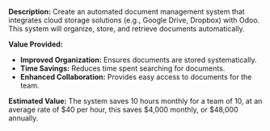 **Description:**
Create an automated document management system that integrates cloud storage solutions (e.g., Google Drive, Dropbox) with Odoo. This system will organize, store, and retrieve documents automatically.

**Value Provided:**
- **Improved Organization:** Ensures documents are stored systematically.
- **Time Savings:** Reduces time spent searching for documents.
- **Enhanced Collaboration:** Provides easy access to documents for the team.

**Estimated Value:**
The system saves 10 hours monthly for a team of 10, at an average rate of $40 per hour, this saves $4,000 monthly, or $48,000 annually.
